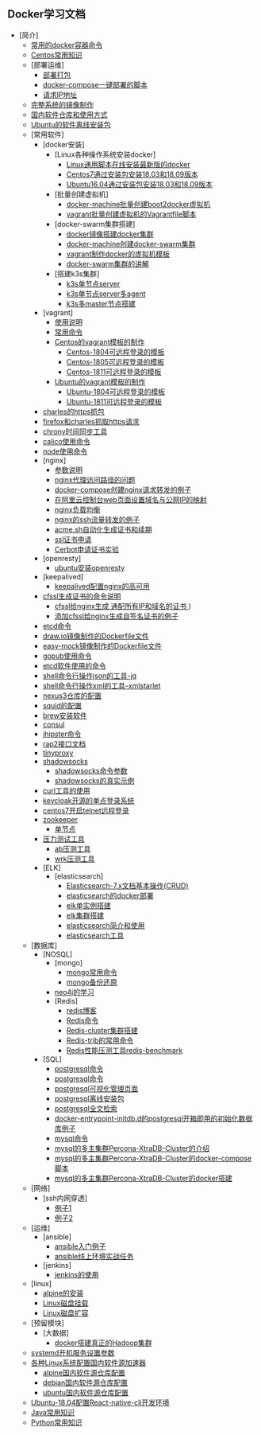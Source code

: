 ## Docker学习文档

* [简介]
    * [常用的docker容器命令](Docker常用容器命令.md)
    * [Centos常用知识](Centos常用命令.md)
    * [部署运维]
        * [部署打包](部署运维/打包/打包.md)
        * [docker-compose一键部署的脚本](部署运维/服务部署/examples/docker-compose.yml)
        * [请求IP地址](常用知识/docker/请求IP地址.md)
    * [完整系统的镜像制作](完整系统的镜像制作.md)
    * [国内软件仓库和使用方式](国内软件仓库和使用方式.md)
    * [Ubuntu的软件离线安装包](软件加速仓库/Ubuntu的软件离线安装包.md)
    * [常用软件]
        * [docker安装]
            * [Linux各种操作系统安装docker]
                * [Linux通用脚本在线安装最新版的docker](常用软件/docker,compose,swarm的安装/linux安装docker/Linux通用脚本在线安装.md)
                * [Centos7通过安装包安装18.03和18.09版本](常用软件/docker,compose,swarm的安装/linux安装docker/Centos7通过安装包安装docker.md)
                * [Ubuntu16.04通过安装包安装18.03和18.09版本](常用软件/docker,compose,swarm的安装/linux安装docker/Ubuntu通过安装包安装docker.md)
            * [批量创建虚拟机]
                * [docker-machine批量创建boot2docker虚拟机](常用软件/docker,compose,swarm的安装/docker-machine搭建swarm集群/shell/create-wms.sh)
                * [vagrant批量创建虚拟机的Vagrantfile脚本](常用软件/vagrant/multi/Vagrantfile.md)
            * [docker-swarm集群搭建]
                * [docker镜像搭建docker集群](常用软件/docker,compose,swarm的安装/docker镜像搭建docker集群/docker镜像搭建docker集群.md)
                * [docker-machine创建docker-swarm集群](常用软件/docker,compose,swarm的安装/docker-machine搭建swarm集群/docker-machine创建docker-swarm集群.md)
                * [vagrant制作docker的虚拟机模板](常用软件/vagrant/制作vagrant系统镜像/虚拟机vagrant模板的制作.md)
                * [docker-swarm集群的讲解](常用软件/docker,compose,swarm的安装/docker-swarm集群的讲解.md)
            * [搭建k3s集群]
                * [k3s单节点server](常用软件/docker,compose,swarm的安装/k3s/k3s单节点server.md)
                * [k3s单节点server多agent](常用软件/docker,compose,swarm的安装/k3s/k3s单节点server多agent.md)
                * [k3s多master节点搭建](常用软件/docker,compose,swarm的安装/k3s/k3s多master节点搭建.md)
        * [vagrant]
            * [使用说明](常用软件/vagrant/使用说明.md)
            * [常用命令](常用软件/vagrant/vagrantvagrant常用命令.md)
            * [Centos的vagrant模板的制作](常用软件/vagrant/制作vagrant系统镜像/Centos的vagrant模板的制作.md)
                * [Centos-1804可远程登录的模板](常用软件/vagrant/制作vagrant系统镜像/CentOS/CentOS-7-x86_64-Vagrant-1804_02.VirtualBox-直接粘贴就可以运行.md)
                * [Centos-1805可远程登录的模板](常用软件/vagrant/制作vagrant系统镜像/CentOS/CentOS-7-x86_64-Vagrant-1805_01.VirtualBox-直接粘贴就可以运行.md)
                * [Centos-1811可远程登录的模板](常用软件/vagrant/制作vagrant系统镜像/CentOS/CentOS-7-x86_64-Vagrant-1811_02.VirtualBox-直接粘贴就可以运行.md)
            * [Ubuntu的vagrant模板的制作](常用软件/vagrant/制作vagrant系统镜像/Ubuntu的vagrant模板的制作.md)
                * [Ubuntu-1804可远程登录的模板](常用软件/vagrant/制作vagrant系统镜像/Ubuntu/Ubuntu-18.04-bionic-server-cloudimg-amd64-vagrant-直接粘贴就可以运行.md)
                * [Ubuntu-1811可远程登录的模板](常用软件/vagrant/制作vagrant系统镜像/Ubuntu/Ubuntu-18.10-cosmic-server-cloudimg-amd64-vagrant-直接粘贴就可以运行.md)
        * [charles的https抓包](常用软件/charles/README.md)
        * [firefox和charles抓取https请求](常用软件/charles/firefox和charles抓取https请求.md)
        * [chrony时间同步工具](常用软件/chrony/chrony时间同步工具.md)
        * [calico使用命令](常用软件/calico/calico.md)
        * [node使用命令](常用软件/node/node命令.md)
        * [nginx]
            * [参数说明](常用软件/nginx/nginx配置参数.md)
            * [nginx代理访问路径的问题](常用软件/nginx/访问路径的问题.md)
            * [docker-compose创建nginx请求转发的例子](常用软件/nginx/example001/docker-compose.yml)
            * [在阿里云控制台web页面设置域名与公网IP的映射](常用软件/nginx/在阿里云控制台web页面设置域名与公网IP的映射.md)
            * [nginx负载均衡](常用软件/nginx/nginx负载均衡.md)
            * [nginx的ssh流量转发的例子](常用软件/nginx/流量转发/ssh流量转发.md)
            * [acme.sh自动化生成证书和续期](常用软件/nginx/申请证书/acme.sh申请证书.md)
            * [ssl证书申请](常用软件/nginx/申请证书/Certbot申请ssl证书.md)
            * [Cerbot申请证书实验](常用软件/nginx/申请证书/Cerbot申请证书实验.md)
        * [openresty]
            * [ubuntu安装openresty](常用软件/nginx/openresty/ubuntu安装openresty.md)
        * [keepalived]
            * [keepalived配置nginx的高可用](常用软件/keepalived/配置keepalived和nginx.md)
        * [cfssl生成证书的命令说明](常用软件/cfssl/详细说明.md)
            * [cfssl给nginx生成 通配所有IP和域名的证书 ](常用软件/cfssl/all-ip-domain-通配所有IP和域名的证书.md))
            * [添加cfssl给nginx生成自签名证书的例子](常用软件/cfssl/nginx-examples/example001/README.md)
        * [etcd命令](常用软件/etcd/etcd命令.md)
        * [draw.io镜像制作的Dockerfile文件](常用软件/draw.io/dockerfile/Dockerfile)
        * [easy-mock镜像制作的Dockerfile文件](常用软件/easy-mock/Dockerfile/Dockerfile)
        * [gopub使用命令](常用软件/gopub/README.md)
        * [etcd软件使用的命令](常用软件/etcd/etcd命令.md)
        * [shell命令行操作json的工具-jq](常用软件/shell命令行操作json的工具-jq/使用说明.md)
        * [shell命令行操作xml的工具-xmlstarlet](常用软件/shell命令行操作xml的工具-xmlstarlet)
        * [nexus3仓库的配置](仓库/搭建本地仓库/nexus3/nexus3.md)
        * [squid的配置](常用软件/squid/squid.md)
        * [brew安装软件](常用软件/brew/README.md)
        * [consul](常用软件/consul/docker-compose.yml)
        * [jhipster命令](常用软件/jhipster/jhipster命令.md)
        * [rap2接口文档](常用软件/rap2/rap2接口文档.md)
        * [tinyproxy](常用软件/tinyproxy/README.md)
        * [shadowsocks]()
            * [shadowsocks命令参数](常用软件/shadowsocks/shadowsocks.md)
            * [shadowsocks的真实示例](常用软件/shadowsocks/真实示例.md)
        * [curl工具的使用](常用软件/curl/curl使用.md)
        * [keycloak开源的单点登录系统]()
        * [centos7开启telnet远程登录](常用软件/telnet/centos7开启telnet远程登录.md)
        * [zookeeper](常用软件/zookeeper/README.md)
            * [单节点](常用软件/zookeeper/singleNode/README.md)
        * [压力测试工具]()
            * [ab压测工具](常用软件/压力测试工具/ab.md)
            * [wrk压测工具](常用软件/压力测试工具/wrk.md)
        * [ELK]
            * [elasticsearch]
                * [Elasticsearch-7.x文档基本操作(CRUD)](常用软件/elk/elasticsearch/Elasticsearch-7.x文档基本操作(CRUD).md)
                * [elasticsearch的docker部署](常用软件/elk/elasticsearch/Docker搭建命令.md)
                * [elk单实例搭建](常用软件/elk/docker-compose/docker-compose.yml)
                * [elk集群搭建](常用软件/elk/cluster/simple-cluster/docker-compose.yml)
                * [elasticsearch简介和使用](常用软件/elk/elasticsearch/README.md)
                * [elasticsearch工具](常用软件/elk/elasticsearch/elasticsearch工具.md)
    * [数据库]
        * [NOSQL]
            * [mongo]
                * [mongo常用命令](数据库/NOSQL/mongo/mongo常用命令.md)
                * [mongo备份还原](数据库/NOSQL/mongo/mongo备份还原.md)
            * [neo4j的学习](数据库/NOSQL/neo4j/neo4j学习.md)
            * [Redis]
                * [redis博客](数据库/NOSQL/redis/Redis博客.md)
                * [Redis命令](数据库/NOSQL/redis/Redis命令.md)
                * [Redis-cluster集群搭建](数据库/NOSQL/redis/redis-5.0.5创建集群/Redis-cluster集群搭建.md)
                * [Redis-trib的常用命令](数据库/NOSQL/redis/redis-4.0.9创建集群/Redis-trib的常用命令.md)
                * [Redis性能压测工具redis-benchmark](数据库/NOSQL/redis/性能压测工具redis-benchmark.md)
        * [SQL]
            * [postgresql命令](数据库/SQL/postgresql/postgresql命令.md)
            * [postgresql命令](数据库/SQL/postgresql/主从流复制/同宿主机的postgres主从容器搭建.md)
            * [postgresql可视化管理页面](数据库/SQL/postgresql/postgresql命令.md)
            * [postgresql离线安装包](数据库/SQL/postgresql/离线安装包.md)
            * [postgresql全文检索](数据库/SQL/postgresql/全文检索.md)
            * [docker-entrypoint-initdb.d的postgresql开箱即用的初始化数据库例子](数据库/SQL/postgresql/initdb/docker-compose.yml)
            * [mysql命令](数据库/SQL/mysql/mysql命令.md)
            * [mysql的多主集群Percona-XtraDB-Cluster的介绍](数据库/SQL/mysql/Percona-XtraDB-Cluster/README.md)
            * [mysql的多主集群Percona-XtraDB-Cluster的docker-compose脚本](数据库/SQL/mysql/Percona-XtraDB-Cluster/手动加入集群方式/docker-compose.yml)
            * [mysql的多主集群Percona-XtraDB-Cluster的docker搭建](数据库/SQL/mysql/Percona-XtraDB-Cluster/集群创建的命令.md)
    * [网络]
        * [ssh内网穿透]
            * [例子1](网络/ssh内网穿透/场景1/内网穿透.md)
            * [例子2](网络/ssh内网穿透/场景2/内网穿透.md)
    * [运维]
        * [ansible]
            * [ansible入门例子](运维/ansible/入门例子/README.md)
            * [ansible线上环境实战任务](运维/ansible/example01/任务.md)
        * [jenkins]
            * [jenkins的使用](运维/jenkins/使用说明.md)
    * [linux]
        * [alpine的安装](软件加速仓库/linux/alpine的安装.md)
        * [Linux磁盘挂载](常用知识/linux磁盘/linux磁盘挂载.md)
        * [Linux磁盘扩容](常用知识/linux磁盘/linux磁盘扩容.md)
    * [预留模块]
        * [大数据]
            * [docker搭建真正的Hadoop集群](预留模块/大数据/hadoop/Hadoop搭建.md)
    * [systemd开机服务设置参数](零散的笔记/systemd开机服务设置参数.md)
    * [各种Linux系统配置国内软件源加速器](https://t.goodrain.com/t/topic/236)
        * [alpine国内软件源仓库配置](软件加速仓库/各种Linux系统的国内软件源仓库/alpine.md)
        * [debian国内软件源仓库配置](软件加速仓库/各种Linux系统的国内软件源仓库/debian.md)
        * [ubuntu国内软件源仓库配置](软件加速仓库/各种Linux系统的国内软件源仓库/ubuntu.md)
    * [Ubuntu-18.04配置React-native-cli开发环境](开发环境搭建/react-native/Ubuntu搭建React-native-cli环境.md)
    * [Java常用知识](常用知识/java/Java常用知识.md)
    * [Python常用知识](开发环境搭建/python/必须掌握的.md)